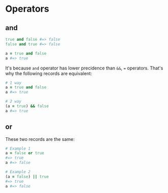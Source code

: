 # Operators

## and

```ruby
true and false #=> false
false and true #=> false

a = true and false
a #=> true
```

It's because `and` operator has lower precidence than `&&`, `=` operators.
That's why the following records are equivalent:

```ruby
# 1 way
a = true and false
a #=> true

# 2 way
(a = true) && false
a #=> true
```

## or

These two records are the same:

```ruby
# Example 1
a = false or true
#=> true
a #=> false

# Example 2
(a = false) || true
#=> true
a #=> false
```
